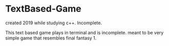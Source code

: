 # TextBased-Game
created 2019 while studying c++. Incomplete.

This text based game plays in terminal and is incomplete. meant to be very simple game
that resembles final fantasy 1.
